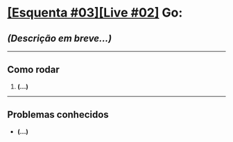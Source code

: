 [[Esquenta #03][Live #02]](https://www.youtube.com/watch?v=3Zx3Qke0VTo) Go:
===========================================================================
## *(Descrição em breve...)*

---

## Como rodar
1. **(...)**

---

## Problemas conhecidos
* **(...)**
